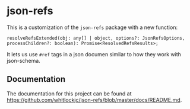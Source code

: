 # json-refs
This is a customization of the `json-refs` package with a new function:     
```
resolveRefsExtended(obj: any[] | object, options?: JsonRefsOptions, processChildren?: boolean): Promise<ResolvedRefsResults>;
```

It lets us use `#ref` tags in a json documen similar to how they work with json-schema.

## Documentation

The documentation for this project can be found at <https://github.com/whitlockjc/json-refs/blob/master/docs/README.md>.